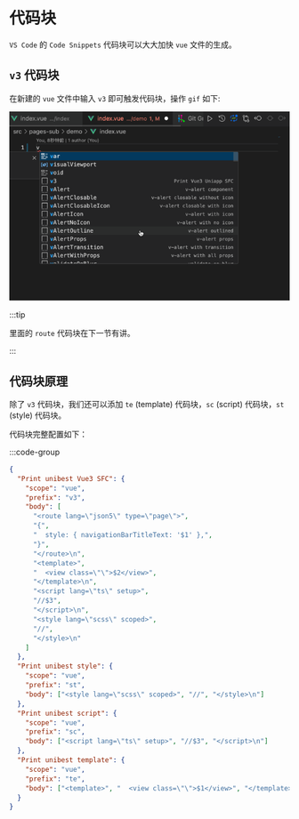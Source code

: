 # 代码块

`VS Code` 的 `Code Snippets` 代码块可以大大加快 `vue` 文件的生成。

## `v3` 代码块

在新建的 `vue` 文件中输入 `v3` 即可触发代码块，操作 `gif` 如下:

![snippets3](./gifs/snippets3.gif)

:::tip

里面的 `route` 代码块在下一节有讲。

:::

## 代码块原理

除了 `v3` 代码块，我们还可以添加 `te` (template) 代码块，`sc` (script) 代码块，`st` (style) 代码块。

代码块完整配置如下：

:::code-group

```json [.vscode/vue3.code-snippets]
{
  "Print unibest Vue3 SFC": {
    "scope": "vue",
    "prefix": "v3",
    "body": [
      "<route lang=\"json5\" type=\"page\">",
      "{",
      "  style: { navigationBarTitleText: '$1' },",
      "}",
      "</route>\n",
      "<template>",
      "  <view class=\"\">$2</view>",
      "</template>\n",
      "<script lang=\"ts\" setup>",
      "//$3",
      "</script>\n",
      "<style lang=\"scss\" scoped>",
      "//",
      "</style>\n"
    ]
  },
  "Print unibest style": {
    "scope": "vue",
    "prefix": "st",
    "body": ["<style lang=\"scss\" scoped>", "//", "</style>\n"]
  },
  "Print unibest script": {
    "scope": "vue",
    "prefix": "sc",
    "body": ["<script lang=\"ts\" setup>", "//$3", "</script>\n"]
  },
  "Print unibest template": {
    "scope": "vue",
    "prefix": "te",
    "body": ["<template>", "  <view class=\"\">$1</view>", "</template>\n"]
  }
}
```
